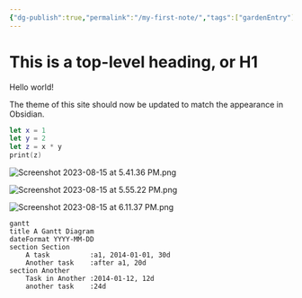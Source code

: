 ```yaml
---
{"dg-publish":true,"permalink":"/my-first-note/","tags":["gardenEntry"]}
---
```



# This is a top-level heading, or H1

Hello world!

The theme of this site should now be updated to match the appearance in Obsidian.

```swift
let x = 1
let y = 2
let z = x * y
print(z)
```

![Screenshot 2023-08-15 at 5.41.36 PM.png](/img/user/Screenshot%202023-08-15%20at%205.41.36%20PM.png)

![Screenshot 2023-08-15 at 5.55.22 PM.png](/img/user/Attachments/Screenshot%202023-08-15%20at%205.55.22%20PM.png)

![Screenshot 2023-08-15 at 6.11.37 PM.png](/img/user/Attachments/Screenshot%202023-08-15%20at%206.11.37%20PM.png)

```mermaid
gantt
title A Gantt Diagram
dateFormat YYYY-MM-DD
section Section
	A task          :a1, 2014-01-01, 30d
	Another task    :after a1, 20d
section Another
	Task in Another :2014-01-12, 12d
	another task    :24d
```